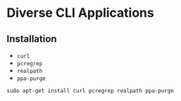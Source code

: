 # Diverse CLI Applications

## Installation

+   `curl`
+   `pcregrep`
+   `realpath`
+   `ppa-purge`

<!---->

    sudo apt-get install curl pcregrep realpath ppa-purge
